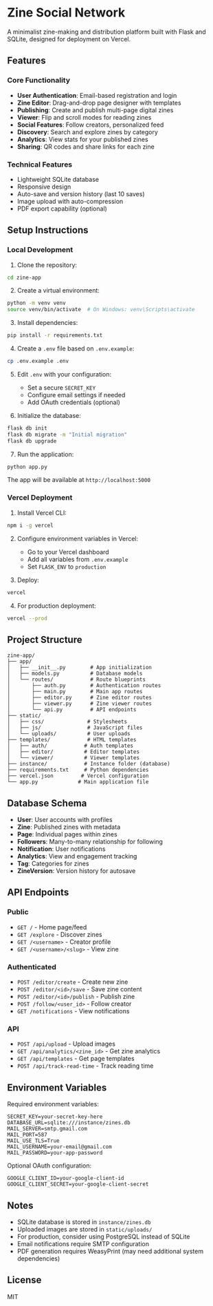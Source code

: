 # Zine Social Network

A minimalist zine-making and distribution platform built with Flask and SQLite, designed for deployment on Vercel.

## Features

### Core Functionality
- **User Authentication**: Email-based registration and login
- **Zine Editor**: Drag-and-drop page designer with templates
- **Publishing**: Create and publish multi-page digital zines
- **Viewer**: Flip and scroll modes for reading zines
- **Social Features**: Follow creators, personalized feed
- **Discovery**: Search and explore zines by category
- **Analytics**: View stats for your published zines
- **Sharing**: QR codes and share links for each zine

### Technical Features
- Lightweight SQLite database
- Responsive design
- Auto-save and version history (last 10 saves)
- Image upload with auto-compression
- PDF export capability (optional)

## Setup Instructions

### Local Development

1. Clone the repository:
```bash
cd zine-app
```

2. Create a virtual environment:
```bash
python -m venv venv
source venv/bin/activate  # On Windows: venv\Scripts\activate
```

3. Install dependencies:
```bash
pip install -r requirements.txt
```

4. Create a `.env` file based on `.env.example`:
```bash
cp .env.example .env
```

5. Edit `.env` with your configuration:
   - Set a secure `SECRET_KEY`
   - Configure email settings if needed
   - Add OAuth credentials (optional)

6. Initialize the database:
```bash
flask db init
flask db migrate -m "Initial migration"
flask db upgrade
```

7. Run the application:
```bash
python app.py
```

The app will be available at `http://localhost:5000`

### Vercel Deployment

1. Install Vercel CLI:
```bash
npm i -g vercel
```

2. Configure environment variables in Vercel:
   - Go to your Vercel dashboard
   - Add all variables from `.env.example`
   - Set `FLASK_ENV` to `production`

3. Deploy:
```bash
vercel
```

4. For production deployment:
```bash
vercel --prod
```

## Project Structure

```
zine-app/
├── app/
│   ├── __init__.py        # App initialization
│   ├── models.py          # Database models
│   └── routes/            # Route blueprints
│       ├── auth.py        # Authentication routes
│       ├── main.py        # Main app routes
│       ├── editor.py      # Zine editor routes
│       ├── viewer.py      # Zine viewer routes
│       └── api.py         # API endpoints
├── static/
│   ├── css/              # Stylesheets
│   ├── js/               # JavaScript files
│   └── uploads/          # User uploads
├── templates/            # HTML templates
│   ├── auth/            # Auth templates
│   ├── editor/          # Editor templates
│   └── viewer/          # Viewer templates
├── instance/            # Instance folder (database)
├── requirements.txt     # Python dependencies
├── vercel.json         # Vercel configuration
└── app.py             # Main application file
```

## Database Schema

- **User**: User accounts with profiles
- **Zine**: Published zines with metadata
- **Page**: Individual pages within zines
- **Followers**: Many-to-many relationship for following
- **Notification**: User notifications
- **Analytics**: View and engagement tracking
- **Tag**: Categories for zines
- **ZineVersion**: Version history for autosave

## API Endpoints

### Public
- `GET /` - Home page/feed
- `GET /explore` - Discover zines
- `GET /<username>` - Creator profile
- `GET /<username>/<slug>` - View zine

### Authenticated
- `POST /editor/create` - Create new zine
- `POST /editor/<id>/save` - Save zine content
- `POST /editor/<id>/publish` - Publish zine
- `POST /follow/<user_id>` - Follow creator
- `GET /notifications` - View notifications

### API
- `POST /api/upload` - Upload images
- `GET /api/analytics/<zine_id>` - Get zine analytics
- `GET /api/templates` - Get page templates
- `POST /api/track-read-time` - Track reading time

## Environment Variables

Required environment variables:

```
SECRET_KEY=your-secret-key-here
DATABASE_URL=sqlite:///instance/zines.db
MAIL_SERVER=smtp.gmail.com
MAIL_PORT=587
MAIL_USE_TLS=True
MAIL_USERNAME=your-email@gmail.com
MAIL_PASSWORD=your-app-password
```

Optional OAuth configuration:
```
GOOGLE_CLIENT_ID=your-google-client-id
GOOGLE_CLIENT_SECRET=your-google-client-secret
```

## Notes

- SQLite database is stored in `instance/zines.db`
- Uploaded images are stored in `static/uploads/`
- For production, consider using PostgreSQL instead of SQLite
- Email notifications require SMTP configuration
- PDF generation requires WeasyPrint (may need additional system dependencies)

## License

MIT